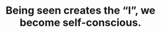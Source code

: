 ---
title: 'Being seen creates the “I”, we become self-conscious.'
tags: self nondual
selfmaintain: true
selfmaintainorder: 3
nondualpractice: true
---
